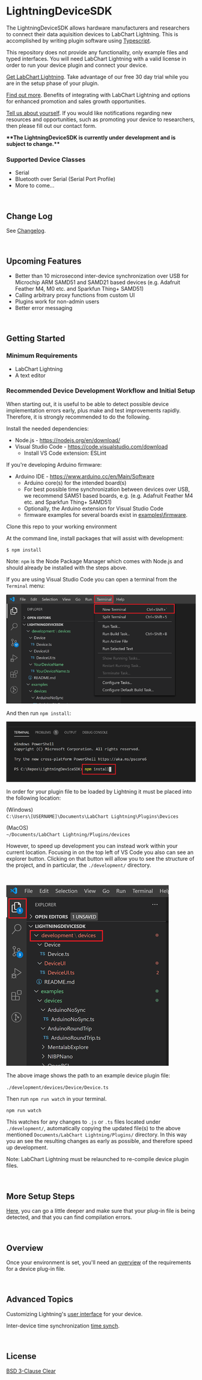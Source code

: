 # LightningDeviceSDK

The LightningDeviceSDK allows hardware manufacturers and researchers to connect their data aquisition devices to LabChart Lightning. This is accomplished by writing plugin software using [Typescript](https://www.typescriptlang.org/). 

This repository does not provide any functionality, only example files and typed interfaces. You will need LabChart Lightning with a valid license in order to run your device plugin and connect your device.

[Get LabChart Lightning](https://go.adinstruments.com/integrationLCLtrial). Take advantage of our free 30 day trial while you are in the setup phase of your plugin.

[Find out more](https://go.adinstruments.com/LCLIntegrationCWS). Benefits of integrating with LabChart Lightning and options for enhanced promotion and sales growth opportunities.

[Tell us about yourself](https://go.adinstruments.com/l/21302/2020-09-17/5qnltg). If you would like notifications regarding new resources and opportunities, such as promoting your device to researchers, then please fill out our contact form.


**\*\*The LightningDeviceSDK is currently under development and is subject to change.\*\***

### Supported Device Classes

-  Serial
-  Bluetooth over Serial (Serial Port Profile)
-  More to come...

<br/>

## Change Log

See [Changelog](CHANGELOG.md).

<br/>

## Upcoming Features

-  Better than 10 microsecond inter-device synchronization over USB for Microchip ARM SAMD51 and SAMD21 based devices (e.g. Adafruit Feather M4, M0 etc. and  Sparkfun Thing+ SAMD51)
-  Calling arbitrary proxy functions from custom UI
-  Plugins work for non-admin users 
-  Better error messaging

<br/>

## Getting Started

### Minimum Requirements

-  LabChart Lightning
-  A text editor

### Recommended Device Development Workflow and Initial Setup

When starting out, it is useful to be able to detect possible device implementation errors early, plus make and test improvements rapidly. Therefore, it is strongly recommended to do the following.

Install the needed dependencies:

-  Node.js - https://nodejs.org/en/download/
-  Visual Studio Code - https://code.visualstudio.com/download
   -  Install VS Code extension: ESLint

If you're developing Arduino firmware:
- Arduino IDE - https://www.arduino.cc/en/Main/Software
   - Arduino core(s) for the intended board(s)
   - For best possible time synchronization between devices over USB, we recommend SAM51 based boards, e.g. (e.g. Adafruit Feather M4 etc. and  Sparkfun Thing+ SAMD51)
   - Optionally, the Arduino extension for Visual Studio Code
   - firmware examples for several boards exist in [examples\firmware](examples\firmware).

Clone this repo to your working environment

At the command line, install packages that will assist with development:

```
$ npm install
```

Note: `npm` is the Node Package Manager which comes with Node.js and should already be installed with the steps above.

If you are using Visual Studio Code you can open a terminal from the `Terminal` menu:

![open terminal](images/open-terminal.png)

And then run `npm install`:

![npm install](images/npm-install.png)

<!-- 
If you want images to work on a non-master branch then you need a full url

![npm install](https://github.com/adinstruments/LightningDeviceSDK/blob/update-readme/images/npm-install.PNG) -->


In order for your plugin file to be loaded by Lightning it must be placed into the following location: 

(Windows)  
`C:\Users\[USERNAME]\Documents\LabChart Lightning\Plugins\Devices`

(MacOS)  
`~/Documents/LabChart Lightning/Plugins/devices`

However, to speed up development you can instead work within your current location. Focusing in on the top left of VS Code you also can see an explorer button. Clicking on that button will allow you to see the structure of the project, and in particular, the `./development/` directory.

<br/>


![development-folder](images/development-folder.png)

The above image shows the path to an example device plugin file: 

`./development/devices/Device/Device.ts`

Then run `npm run watch` in your terminal.

```
npm run watch
```

This watches for any changes to `.js` or `.ts` files located under `./development/`, automatically copying the updated file(s) to the above mentioned `Documents/LabChart Lightning/Plugins/` directory. In this way you an see the resulting changes as early as possible, and therefore speed up development.

Note: LabChart Lightning must be relaunched to re-compile device plugin files.

<br/>

## More Setup Steps

[Here](SETUP.md), you can go a little deeper and make sure that your plug-in file is being detected, and that you can find compilation errors.

<br/>

## Overview

Once your environment is set, you'll need an [overview](OVERVIEW.md) of the requirements for a device plug-in file.

<br/>

## Advanced Topics

Customizing Lightning's [user interface](DEVICE-UI.md) for your device.

Inter-device time synchronization [time synch](TIME-SYNCH.md).

<br/>

## License

[BSD 3-Clause Clear](LICENSE)
